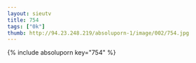 ```yaml
--- 
layout: sieutv
title: 754
tags: ["0k"]
thumb: http://94.23.248.219/absoluporn-1/image/002/754.jpg
---
```

{% include absoluporn key="754" %} 
